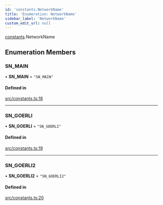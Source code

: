 ```yaml
---
id: 'constants.NetworkName'
title: 'Enumeration: NetworkName'
sidebar_label: 'NetworkName'
custom_edit_url: null
---
```


[constants](../namespaces/constants.md).NetworkName

## Enumeration Members

### SN_MAIN

• **SN_MAIN** = `"SN_MAIN"`

#### Defined in

[src/constants.ts:18](https://github.com/0xs34n/starknet.js/blob/develop/src/constants.ts#L18)

---

### SN_GOERLI

• **SN_GOERLI** = `"SN_GOERLI"`

#### Defined in

[src/constants.ts:19](https://github.com/0xs34n/starknet.js/blob/develop/src/constants.ts#L19)

---

### SN_GOERLI2

• **SN_GOERLI2** = `"SN_GOERLI2"`

#### Defined in

[src/constants.ts:20](https://github.com/0xs34n/starknet.js/blob/develop/src/constants.ts#L20)
